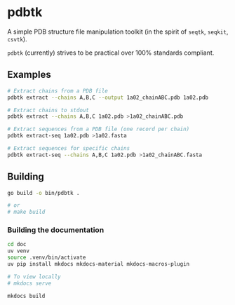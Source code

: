 # pdbtk

A simple PDB structure file manipulation toolkit (in the spirit of `seqtk`, `seqkit`, `csvtk`).

`pdbtk` (currently) strives to be practical over 100% standards compliant.

## Examples

```bash
# Extract chains from a PDB file
pdbtk extract --chains A,B,C --output 1a02_chainABC.pdb 1a02.pdb

# Extract chains to stdout
pdbtk extract --chains A,B,C 1a02.pdb >1a02_chainABC.pdb

# Extract sequences from a PDB file (one record per chain)
pdbtk extract-seq 1a02.pdb >1a02.fasta

# Extract sequences for specific chains
pdbtk extract-seq --chains A,B,C 1a02.pdb >1a02_chainABC.fasta
```

## Building

```bash
go build -o bin/pdbtk .

# or
# make build
```

### Building the documentation

```bash
cd doc
uv venv
source .venv/bin/activate
uv pip install mkdocs mkdocs-material mkdocs-macros-plugin

# To view locally
# mkdocs serve

mkdocs build
```